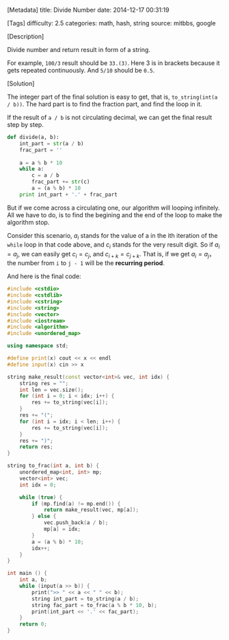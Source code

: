 [Metadata]
title: Divide Number
date: 2014-12-17 00:31:19 

[Tags]
difficulty: 2.5
categories: math, hash, string
source: mitbbs, google

[Description]

Divide number and return result in form of a string.

For example, `100/3` result should be `33.(3)`. Here 3 is in brackets because it gets repeated continuously. And `5/10` should be `0.5`.

[Solution]

The integer part of the final solution is easy to get, that is, ``to_string(int(a / b))``. The hard part is to find the fraction part, and find the loop in it.

If the result of `a / b` is not circulating decimal, we can get the final result step by step.

```python
def divide(a, b):
    int_part = str(a / b)
    frac_part = ''
    
    a = a % b * 10
    while a:
        c = a / b
        frac_part += str(c)
        a = (a % b) * 10
    print int_part + '.' + frac_part
```

But if we come across a circulating one, our algorithm will looping infinitely. All we have to do, is to find the begining and the end of the loop to make the algorithm stop.

Consider this scenario, $a_i$ stands for the value of a in the ith iteration of the `while` loop in that code above, and $c_i$ stands for the very result digit. So if $a_i = a_j$, we can easily get $c_i = c_j$, and $c_{i+k} = c_{j+k}$. That is, if we get $a_i = a_j$，the number from `i` to `j - 1` will be the **recurring period**.

And here is the final code:

```cpp
#include <cstdio>
#include <cstdlib>
#include <cstring>
#include <string>
#include <vector>
#include <iostream>
#include <algorithm>
#include <unordered_map>

using namespace std;

#define print(x) cout << x << endl
#define input(x) cin >> x

string make_result(const vector<int>& vec, int idx) {
    string res = "";
    int len = vec.size();
    for (int i = 0; i < idx; i++) {
        res += to_string(vec[i]);
    }
    res += "(";
    for (int i = idx; i < len; i++) {
        res += to_string(vec[i]);
    }
    res += ")";
    return res;
}

string to_frac(int a, int b) {
    unordered_map<int, int> mp;
    vector<int> vec;
    int idx = 0;

    while (true) {
        if (mp.find(a) != mp.end()) {
            return make_result(vec, mp[a]);
        } else {
            vec.push_back(a / b);
            mp[a] = idx;
        }
        a = (a % b) * 10;
        idx++;
    }
}

int main () {
    int a, b;
    while (input(a >> b)) {
        print(">> " << a << " " << b);
        string int_part = to_string(a / b);
        string fac_part = to_frac(a % b * 10, b);
        print(int_part << '.' << fac_part);
    }
    return 0;
}
```
